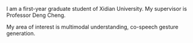 I am a first-year graduate student of Xidian University. My supervisor is Professor Deng Cheng.

My area of interest is multimodal understanding, co-speech gesture generation.